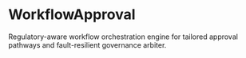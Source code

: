 # WorkflowApproval
Regulatory-aware workflow orchestration engine for tailored approval pathways and fault-resilient governance arbiter.
